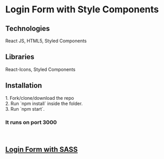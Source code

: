 <h1>Login Form with Style Components</h1>

<h2>Technologies</h2>
React JS, HTML5, Styled Components 
<h2>Libraries</h2>
React-Icons, Styled Components
<h2>Installation</h2>
1. Fork/clone/download the repo <br/> 
2. Run `npm install` inside the folder.<br/> 
3. Run `npm start`.<br/> 
<h3>It runs on port 3000</h3>
<br/> 
<a href="https://github.com/YordanKrushkov/login-form-sass"><h2>Login Form with SASS</h2></a>